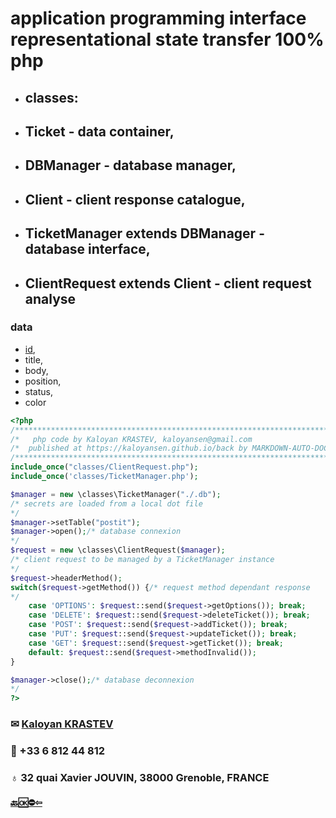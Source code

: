 # application programming interface representational state transfer 100% php
- ## classes: 
- ## Ticket - data container,
- ## DBManager - database manager,
- ## Client - client response catalogue,
- ## TicketManager extends DBManager - database interface,
- ## ClientRequest extends Client - client request analyse

### data
- <ins>id</ins>,
- title,
- body,
- position,
- status,
- color


<!-- MARKDOWN-AUTO-DOCS:START (CODE:src=./api.php) -->
<!-- The below code snippet is automatically added from ./api.php -->
```php
<?php
/***************************************************************************/
/*   php code by Kaloyan KRASTEV, kaloyansen@gmail.com                    */
/*  published at https://kaloyansen.github.io/back by MARKDOWN-AUTO-DOCS */
/************************************************************************/
include_once("classes/ClientRequest.php");
include_once('classes/TicketManager.php');

$manager = new \classes\TicketManager("./.db");
/* secrets are loaded from a local dot file
*/
$manager->setTable("postit");
$manager->open();/* database connexion
*/
$request = new \classes\ClientRequest($manager);
/* client request to be managed by a TicketManager instance
*/
$request->headerMethod();
switch($request->getMethod()) {/* request method dependant response
*/
    case 'OPTIONS': $request::send($request->getOptions()); break;
    case 'DELETE': $request::send($request->deleteTicket()); break;
    case 'POST': $request::send($request->addTicket()); break;
    case 'PUT': $request::send($request->updateTicket()); break;
    case 'GET': $request::send($request->getTicket()); break;
    default: $request::send($request->methodInvalid());
}

$manager->close();/* database deconnexion
*/
?>
```
<!-- MARKDOWN-AUTO-DOCS:END -->

### &#9993; [Kaloyan KRASTEV](mailto:kaloyansen@gmail.com)
### &#128241; +33 6 812 44 812
### &#9793; 32 quai Xavier JOUVIN, 38000 Grenoble, FRANCE

#### [&#128281;&#127383;&#9940;&#8678;](../.)



